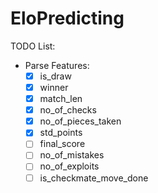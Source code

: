 # EloPredicting
TODO List:
* Parse Features:
  - [x] is_draw
  - [x] winner
  - [x] match_len
  - [x] no_of_checks
  - [x] no_of_pieces_taken
  - [x] std_points
  - [ ] final_score
  - [ ] no_of_mistakes
  - [ ] no_of_exploits
  - [ ] is_checkmate_move_done
